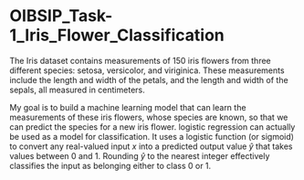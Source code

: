 # OIBSIP_Task-1_Iris_Flower_Classification


The Iris dataset contains measurements of 150 iris flowers from three different species: setosa, versicolor, and viriginica. These measurements include the length and width of the petals, and the length and width of the sepals, all measured in centimeters.

My goal is to build a machine learning model that can learn the measurements of these iris flowers, whose species are known, so that we can predict the species for a new iris flower.
logistic regression can actually be used as a model for classification. It uses a logistic function (or sigmoid) to convert any real-valued input $x$ into a predicted output value $ŷ$ that takes values between 0 and 1. Rounding $ŷ$ to the nearest integer effectively classifies the input as belonging either to class 0 or 1.
